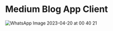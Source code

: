 # Medium Blog App Client


![WhatsApp Image 2023-04-20 at 00 40 21](https://github.com/emirkartal0/medium-blog-client/assets/75259243/643b5940-147d-4944-a2bd-6ac61cc6db05)

